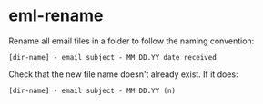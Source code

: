 # eml-rename

Rename all email files in a folder to follow the naming convention:

```
[dir-name] - email subject - MM.DD.YY date received
```

Check that the new file name doesn't already exist. If it does:

```
[dir-name] - email subject - MM.DD.YY (n)
```
